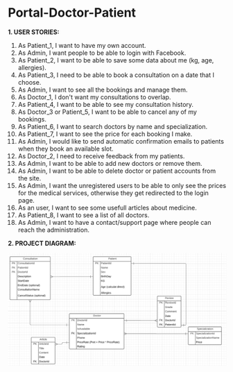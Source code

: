 # Portal-Doctor-Patient

**1. USER STORIES:**
<ol>
  <li>As Patient_1, I want to have my own account.</li>
  <li>As Admin, I want people to be able to login with Facebook.</li>
  <li>As Patient_2, I want to be able to save some data about me (kg, age, allergies).</li>
  <li>As Patient_3, I need to be able to book a consultation on a date that I choose.</li>
  <li>As Admin, I want to see all the bookings and manage them.</li>
  <li>As Doctor_1, I don't want my consultations to overlap.</li>
  <li>As Patient_4, I want to be able to see my consultation history.</li> 
  <li>As Doctor_3 or Patient_5, I want to be able to cancel any of my bookings.</li>
  <li>As Patient_6, I want to search doctors by name and specialization.</li>
  <li>As Patient_7, I want to see the price for each booking I make.</li>
  <li>As Admin, I would like to send automatic confirmation emails to patients when they book an available slot.</li>
  <li>As Doctor_2, I need to receive feedback from my patients.</li>
  <li>As Admin, I want to be able to add new doctors or remove them.</li>
  <li>As Admin, I want to be able to delete doctor or patient accounts from the site.</li>
  <li>As Admin, I want the unregistered users to be able to only see the prices for the medical services, otherwise they get redirected to the login page.</li>
  <li>As an user, I want to see some usefull articles about medicine.</li>
  <li>As Patient_8, I want to see a list of all doctors.</li>
  <li>As Admin, I want to have a contact/support page where people can reach the administration.</li>
</ol>

**2. PROJECT DIAGRAM:**

![Diagrama](https://github.com/ParaschivAlex/Portal-Doctor-Patient/blob/Paraschiv/DocPatient%20Diagram.png)

